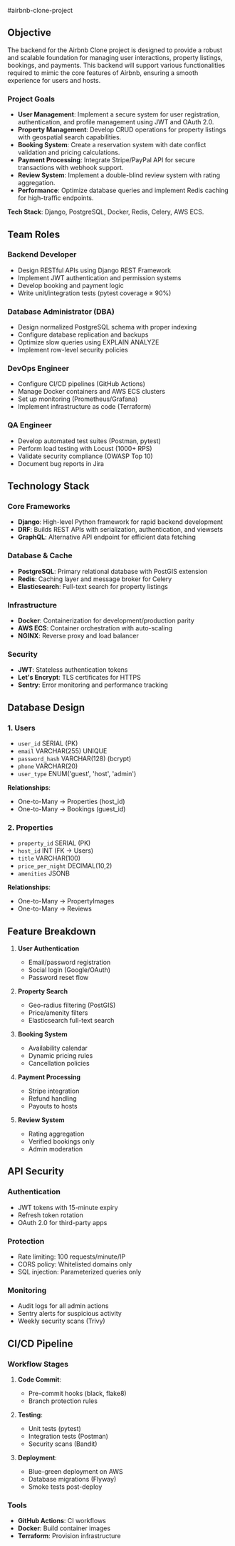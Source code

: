 #airbnb-clone-project

## Objective
The backend for the Airbnb Clone project is designed to provide a robust and scalable foundation for managing user interactions, property listings, bookings, and payments. This backend will support various functionalities required to mimic the core features of Airbnb, ensuring a smooth experience for users and hosts.

###  Project Goals
- **User Management**: Implement a secure system for user registration, authentication, and profile management using JWT and OAuth 2.0.
- **Property Management**: Develop CRUD operations for property listings with geospatial search capabilities.
- **Booking System**: Create a reservation system with date conflict validation and pricing calculations.
- **Payment Processing**: Integrate Stripe/PayPal API for secure transactions with webhook support.
- **Review System**: Implement a double-blind review system with rating aggregation.
- **Performance**: Optimize database queries and implement Redis caching for high-traffic endpoints.

**Tech Stack**: Django, PostgreSQL, Docker, Redis, Celery, AWS ECS.

## Team Roles

### Backend Developer
- Design RESTful APIs using Django REST Framework
- Implement JWT authentication and permission systems
- Develop booking and payment logic
- Write unit/integration tests (pytest coverage ≥ 90%)

### Database Administrator (DBA)
- Design normalized PostgreSQL schema with proper indexing
- Configure database replication and backups
- Optimize slow queries using EXPLAIN ANALYZE
- Implement row-level security policies

### DevOps Engineer
- Configure CI/CD pipelines (GitHub Actions)
- Manage Docker containers and AWS ECS clusters
- Set up monitoring (Prometheus/Grafana)
- Implement infrastructure as code (Terraform)

### QA Engineer
- Develop automated test suites (Postman, pytest)
- Perform load testing with Locust (1000+ RPS)
- Validate security compliance (OWASP Top 10)
- Document bug reports in Jira

## Technology Stack

### Core Frameworks
- **Django**: High-level Python framework for rapid backend development
- **DRF**: Builds REST APIs with serialization, authentication, and viewsets
- **GraphQL**: Alternative API endpoint for efficient data fetching

### Database & Cache
- **PostgreSQL**: Primary relational database with PostGIS extension
- **Redis**: Caching layer and message broker for Celery
- **Elasticsearch**: Full-text search for property listings

### Infrastructure
- **Docker**: Containerization for development/production parity
- **AWS ECS**: Container orchestration with auto-scaling
- **NGINX**: Reverse proxy and load balancer

### Security
- **JWT**: Stateless authentication tokens
- **Let's Encrypt**: TLS certificates for HTTPS
- **Sentry**: Error monitoring and performance tracking

## Database Design

### 1. Users
- `user_id` SERIAL (PK)
- `email` VARCHAR(255) UNIQUE
- `password_hash` VARCHAR(128) (bcrypt)
- `phone` VARCHAR(20)
- `user_type` ENUM('guest', 'host', 'admin')

**Relationships**:
- One-to-Many → Properties (host_id)
- One-to-Many → Bookings (guest_id)

### 2. Properties
- `property_id` SERIAL (PK)
- `host_id` INT (FK → Users)
- `title` VARCHAR(100)
- `price_per_night` DECIMAL(10,2)
- `amenities` JSONB

**Relationships**:
- One-to-Many → PropertyImages
- One-to-Many → Reviews

## Feature Breakdown

1. **User Authentication**
   - Email/password registration
   - Social login (Google/OAuth)
   - Password reset flow

2. **Property Search**
   - Geo-radius filtering (PostGIS)
   - Price/amenity filters
   - Elasticsearch full-text search

3. **Booking System**
   - Availability calendar
   - Dynamic pricing rules
   - Cancellation policies

4. **Payment Processing**
   - Stripe integration
   - Refund handling
   - Payouts to hosts

5. **Review System**
   - Rating aggregation
   - Verified bookings only
   - Admin moderation

## API Security

### Authentication
- JWT tokens with 15-minute expiry
- Refresh token rotation
- OAuth 2.0 for third-party apps

### Protection
- Rate limiting: 100 requests/minute/IP
- CORS policy: Whitelisted domains only
- SQL injection: Parameterized queries only

### Monitoring
- Audit logs for all admin actions
- Sentry alerts for suspicious activity
- Weekly security scans (Trivy)

## CI/CD Pipeline

### Workflow Stages
1. **Code Commit**:
   - Pre-commit hooks (black, flake8)
   - Branch protection rules

2. **Testing**:
   - Unit tests (pytest)
   - Integration tests (Postman)
   - Security scans (Bandit)

3. **Deployment**:
   - Blue-green deployment on AWS
   - Database migrations (Flyway)
   - Smoke tests post-deploy

### Tools
- **GitHub Actions**: CI workflows
- **Docker**: Build container images
- **Terraform**: Provision infrastructure
